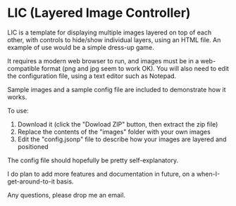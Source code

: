 # LIC (Layered Image Controller)
LIC is a template for displaying multiple images layered on top of each other, with controls to hide/show individual layers, using an HTML file. An example of use would be a simple dress-up game.

It requires a modern web browser to run, and images must be in a web-compatible format (png and jpg seem to work OK). You will also need to edit the configuration file, using a text editor such as Notepad.

Sample images and a sample config file are included to demonstrate how it works.

To use:

1. Download it (click the "Dowload ZIP" button, then extract the zip file)
2. Replace the contents of the "images" folder with your own images
3. Edit the "config.jsonp" file to describe how your images are layered and positioned

The config file should hopefully be pretty self-explanatory.

I do plan to add more features and documentation in future, on a when-I-get-around-to-it basis.

Any questions, please drop me an email.
